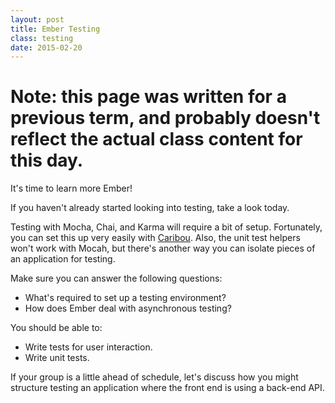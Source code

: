 ```yaml
---
layout: post
title: Ember Testing
class: testing
date: 2015-02-20
---
```


# Note: this page was written for a previous term, and probably doesn't reflect the actual class content for this day.

It's time to learn more Ember!

If you haven't already started looking into testing, take a look today.

Testing with Mocha, Chai, and Karma will require a bit of setup. Fortunately,
you can set this up very easily with [Caribou][caribou]. Also, the unit test
helpers won't work with Mocah, but there's another way you can isolate pieces
of an application for testing.

Make sure you can answer the following questions:

- What's required to set up a testing environment?
- How does Ember deal with asynchronous testing?

You should be able to:

- Write tests for user interaction.
- Write unit tests.

If your group is a little ahead of schedule, let's discuss how you might
structure testing an application where the front end is using a back-end API.

[caribou]: https://github.com/wbyoung/caribou
